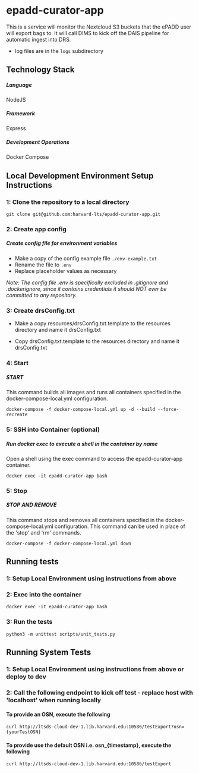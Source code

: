 # epadd-curator-app
This is a service will monitor the Nextcloud S3 buckets that the ePADD user will export bags to. It will call DIMS to kick off the DAIS pipeline for automatic ingest into DRS.

* log files are in the `logs` subdirectory

## Technology Stack
##### Language
NodeJS

##### Framework
Express

##### Development Operations
Docker Compose

## Local Development Environment Setup Instructions

### 1: Clone the repository to a local directory
`git clone git@github.com:harvard-lts/epadd-curator-app.git`

### 2: Create app config

##### Create config file for environment variables
- Make a copy of the config example file `./env-example.txt`
- Rename the file to `.env`
- Replace placeholder values as necessary

*Note: The config file .env is specifically excluded in .gitignore and .dockerignore, since it contains credentials it should NOT ever be committed to any repository.*

### 3: Create drsConfig.txt

- Make a copy resources/drsConfig.txt.template to the resources directory and name it drsConfig.txt

- Copy drsConfig.txt.template to the resources directory and name it drsConfig.txt


### 4: Start

##### START

This command builds all images and runs all containers specified in the docker-compose-local.yml configuration.

```
docker-compose -f docker-compose-local.yml up -d --build --force-recreate
```

### 5: SSH into Container (optional)

##### Run docker exec to execute a shell in the container by name

Open a shell using the exec command to access the epadd-curator-app container.

```
docker exec -it epadd-curator-app bash
```

### 5: Stop

##### STOP AND REMOVE

This command stops and removes all containers specified in the docker-compose-local.yml configuration. This command can be used in place of the 'stop' and 'rm' commands.

```
docker-compose -f docker-compose-local.yml down
```

## Running tests

### 1: Setup Local Environment using instructions from above

### 2: Exec into the container

```
docker exec -it epadd-curator-app bash
```

### 3: Run the tests

```
python3 -m unittest scripts/unit_tests.py 
```

## Running System Tests

### 1: Setup Local Environment using instructions from above or deploy to dev

### 2: Call the following endpoint to kick off test - replace host with 'localhost' when running locally

#### To provide an OSN, execute the following

```
curl http://ltsds-cloud-dev-1.lib.harvard.edu:10586/testExport?osn={yourTestOSN}
```

#### To provide use the default OSN i.e. osn_{timestamp}, execute the following

```
curl http://ltsds-cloud-dev-1.lib.harvard.edu:10586/testExport
```
